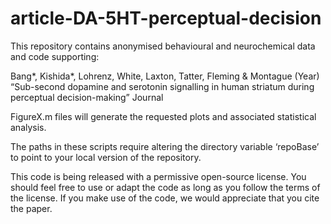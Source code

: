 # article-DA-5HT-perceptual-decision

This repository contains anonymised behavioural and neurochemical data and code supporting:

Bang*, Kishida*, Lohrenz, White, Laxton, Tatter, Fleming & Montague (Year) “Sub-second dopamine and serotonin signalling in human striatum during perceptual decision-making” Journal

FigureX.m files will generate the requested plots and associated statistical analysis.

The paths in these scripts require altering the directory variable ‘repoBase’ to point to your local version of the repository.

This code is being released with a permissive open-source license. You should feel free to use or adapt the code as long as you follow the terms of the license. If you make use of the code, we would appreciate that you cite the paper.
